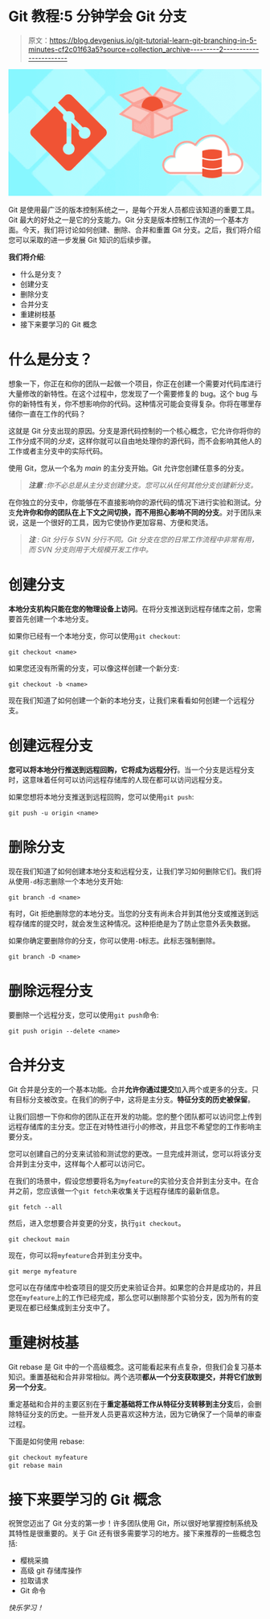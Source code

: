 # Git 教程:5 分钟学会 Git 分支

> 原文：<https://blog.devgenius.io/git-tutorial-learn-git-branching-in-5-minutes-cf2c01f63a5?source=collection_archive---------2----------------------->

![](img/1ef2c4253a95b69303779ffb16b8093f.png)

Git 是使用最广泛的版本控制系统之一，是每个开发人员都应该知道的重要工具。Git 最大的好处之一是它的分支能力。Git 分支是版本控制工作流的一个基本方面。今天，我们将讨论如何创建、删除、合并和重置 Git 分支。之后，我们将介绍您可以采取的进一步发展 Git 知识的后续步骤。

**我们将介绍**:

*   什么是分支？
*   创建分支
*   删除分支
*   合并分支
*   重建树枝基
*   接下来要学习的 Git 概念

# 什么是分支？

想象一下，你正在和你的团队一起做一个项目，你正在创建一个需要对代码库进行大量修改的新特性。在这个过程中，您发现了一个需要修复的 bug。这个 bug 与你的新特性有关，你不想影响你的代码。这种情况可能会变得复杂。你将在哪里存储你一直在工作的代码？

这就是 Git 分支出现的原因。分支是源代码控制的一个核心概念，它允许你将你的工作分成不同的*分支*，这样你就可以自由地处理你的源代码，而不会影响其他人的工作或者主分支中的实际代码。

使用 Git，您从一个名为 *main* 的主分支开始。Git 允许您创建任意多的分支。

> ***注意*** *:你不必总是从主分支创建分支。您可以从任何其他分支创建新分支。*

在你独立的分支中，你能够在不直接影响你的源代码的情况下进行实验和测试。分支**允许你和你的团队在上下文之间切换，而不用担心影响不同的分支**。对于团队来说，这是一个很好的工具，因为它使协作更加容易、方便和灵活。

> ***注*** *: Git 分行与 SVN 分行不同。Git 分支在您的日常工作流程中非常有用，而 SVN 分支则用于大规模开发工作中。*

# 创建分支

**本地分支机构只能在您的物理设备上访问**。在将分支推送到远程存储库之前，您需要首先创建一个本地分支。

如果你已经有一个本地分支，你可以使用`git checkout`:

```
git checkout <name>
```

如果您还没有所需的分支，可以像这样创建一个新分支:

```
git checkout -b <name>
```

现在我们知道了如何创建一个新的本地分支，让我们来看看如何创建一个远程分支。

# 创建远程分支

**您可以将本地分行推送到远程回购，它将成为远程分行**。当一个分支是远程分支时，这意味着任何可以访问远程存储库的人现在都可以访问远程分支。

如果您想将本地分支推送到远程回购，您可以使用`git push`:

```
git push -u origin <name>
```

# 删除分支

现在我们知道了如何创建本地分支和远程分支，让我们学习如何删除它们。我们将从使用`-d`标志删除一个本地分支开始:

```
git branch -d <name>
```

有时，Git 拒绝删除您的本地分支。当您的分支有尚未合并到其他分支或推送到远程存储库的提交时，就会发生这种情况。这种拒绝是为了防止您意外丢失数据。

如果你确定要删除你的分支，你可以使用`-D`标志。此标志强制删除。

```
git branch -D <name>
```

# 删除远程分支

要删除一个远程分支，您可以使用`git push`命令:

```
git push origin --delete <name>
```

# 合并分支

Git 合并是分支的一个基本功能。合并**允许你通过提交**加入两个或更多的分支。只有目标分支被改变。在我们的例子中，这将是主分支。**特征分支的历史被保留**。

让我们回想一下你和你的团队正在开发的功能。您的整个团队都可以访问您上传到远程存储库的主分支。您正在对特性进行小的修改，并且您不希望您的工作影响主要分支。

您可以创建自己的分支来试验和测试您的更改。一旦完成并测试，您可以将该分支合并到主分支中，这样每个人都可以访问它。

在我们的场景中，假设您想要将名为`myfeature`的实验分支合并到主分支中。在合并之前，您应该做一个`git fetch`来收集关于远程存储库的最新信息。

```
git fetch --all
```

然后，进入您想要合并变更的分支，执行`git checkout`。

```
git checkout main
```

现在，你可以将`myfeature`合并到主分支中。

```
git merge myfeature
```

您可以在存储库中检查项目的提交历史来验证合并。如果您的合并是成功的，并且您在`myfeature`上的工作已经完成，那么您可以删除那个实验分支，因为所有的变更现在都已经集成到主分支中了。

# 重建树枝基

Git rebase 是 Git 中的一个高级概念。这可能看起来有点复杂，但我们会复习基本知识。重置基础和合并非常相似。两个选项**都从一个分支获取提交，并将它们放到另一个分支**。

重定基础和合并的主要区别在于**重定基础将工作从特征分支转移到主分支**后，会删除特征分支的历史。一些开发人员更喜欢这种方法，因为它确保了一个简单的审查过程。

下面是如何使用 rebase:

```
git checkout myfeature
git rebase main
```

# 接下来要学习的 Git 概念

祝贺您迈出了 Git 分支的第一步！许多团队使用 Git，所以很好地掌握控制系统及其特性是很重要的。关于 Git 还有很多需要学习的地方。接下来推荐的一些概念包括:

*   樱桃采摘
*   高级 git 存储库操作
*   拉取请求
*   Git 命令

*快乐学习！*
